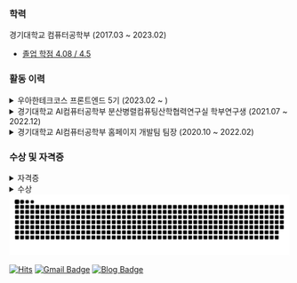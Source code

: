 ### 학력
경기대학교 컴퓨터공학부 (2017.03 ~ 2023.02)
- [졸업 학점 4.08 / 4.5](./assets/grade.pdf)

### 활동 이력
<details>
    <summary>우아한테크코스 프론트엔드 5기 (2023.02 ~ )</summary>

- [활동 기록](https://github.com/gabrielyoon7/woowacourse-archive)
- 팀 프로젝트: 실시간 전기자동차 충전소 지도 및 사용 통계 조회 서비스
  - [홈페이지](https://carffe.in/)
  - [GitHub Repository](https://github.com/woowacourse-teams/2023-car-ffeine)
  - React, TypeScript, Styled Components, TanStack Query, Google Maps API
</details>

<details>
    <summary>경기대학교 AI컴퓨터공학부 분산병렬컴퓨팅산학협력연구실 학부연구생 (2021.07 ~ 2022.12)</summary>

- 전기차 충전소 조회 애플리케이션
  - [Github Repository](https://github.com/KGU-DCS-LAB/myPlug)
  - Expo, React Native, Redux, Native Base, Node.js, Express.js, MongoDB
</details>

<details>
    <summary>경기대학교 AI컴퓨터공학부 홈페이지 개발팀 팀장 (2020.10 ~ 2022.02)</summary>

- [학과 홈페이지](http://cs.kyonggi.ac.kr/) (운영중)
  - Repository는 보안 문제로 인해 비공개입니다.
- 소프트웨어중심대학 SWAIG 프로젝트 (운영중)
  - [GitHub Repository](https://github.com/gabrielyoon7/webp2021)
- [GitHub Organization](https://github.com/KGU-CS-HOME)
</details>



### 수상 및 자격증 
<details>
    <summary>자격증</summary>

2022년 제1회 [정보처리기사](./assets/qnet.pdf) (2022.06)
</details>

<details>
    <summary>수상</summary>
    
- [한국정보기술학회 2022 추계종합학술대회 및 대학생논문경진대회](https://ki-it.or.kr/%EA%B3%B5%EC%A7%80%EC%82%AC%ED%95%AD/11591766)
  - 🏅은상 [실시간 전기자동차 충전소 사용 로그 수집 시스템](https://github.com/KGU-DCS-LAB/myPlug/blob/master/docs/pdf/%EC%8B%A4%EC%8B%9C%EA%B0%84%20%EC%A0%84%EA%B8%B0%EC%9E%90%EB%8F%99%EC%B0%A8%20%EC%B6%A9%EC%A0%84%EC%86%8C%20%EC%82%AC%EC%9A%A9%20%EB%A1%9C%EA%B7%B8%20%EC%88%98%EC%A7%91%20%EC%8B%9C%EC%8A%A4%ED%85%9C.pdf)
  - 🏅동상 [전기자동차 충전소 사용 통계 정보의 사용자 친화적 질의가 가능한 다능한 앱](https://github.com/KGU-DCS-LAB/myPlug/blob/master/docs/pdf/%EC%A0%84%EA%B8%B0%EC%9E%90%EB%8F%99%EC%B0%A8%20%EC%B6%A9%EC%A0%84%EC%86%8C%20%EC%82%AC%EC%9A%A9%20%ED%86%B5%EA%B3%84%20%EC%A0%95%EB%B3%B4%EC%9D%98%20%EC%82%AC%EC%9A%A9%EC%9E%90%20%EC%B9%9C%ED%99%94%EC%A0%81%20%EC%A7%88%EC%9D%98%EA%B0%80%20%EA%B0%80%EB%8A%A5%ED%95%9C%20%EB%8B%A4%EB%8A%A5%ED%95%9C%20%EC%95%B1.pdf)

- [2021년도 경기대학교 소프트웨어중심대학 공로상](./assets/tutor.png)
  - SW튜터링 팀장 활동 관련 (2020-2, 2021-1, 2021-2)
- [2021학년도 2학기 BARUN 문제해결 프로젝트 장려상](./assets/barun-2021-2.png)
  - 학과홈페이지 졸업요건진단시스템 기능 구현
- [2021학년도 1학기 BARUN 문제해결 프로젝트 우수상](./assets/barun-2021-1.png)
  - 학과홈페이지 사물함 신청 기능 구현
</details>



<picture>
  <source media="(prefers-color-scheme: dark)" srcset="https://raw.githubusercontent.com/gabrielyoon7/gabrielyoon7/output/github-contribution-grid-snake-dark.svg">
  <source media="(prefers-color-scheme: light)" srcset="https://raw.githubusercontent.com/gabrielyoon7/gabrielyoon7/output/github-contribution-grid-snake.svg">
  <img alt="github contribution grid snake animation" src="https://raw.githubusercontent.com/gabrielyoon7/gabrielyoon7/output/github-contribution-grid-snake.svg">
</picture>

[![Hits](https://hits.seeyoufarm.com/api/count/incr/badge.svg?url=https%3A%2F%2Fgithub.com%2Fgabrielyoon7&count_bg=%2379C83D&title_bg=%23555555&icon=&icon_color=%23E7E7E7&title=hits&edge_flat=false)](https://hits.seeyoufarm.com) [![Gmail Badge](https://img.shields.io/badge/Gmail-d14836?style=flat-square&logo=Gmail&logoColor=white&link=mailto:gabrielyoon7@gmail.com)](mailto:gabrielyoon7@gmail.com)
[![Blog Badge](http://img.shields.io/badge/-Blog-green?style=flat-square&link=https://leirbag.tistory.com/)](https://leirbag.tistory.com/)
